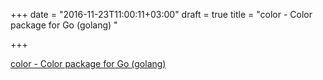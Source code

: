 +++
date = "2016-11-23T11:00:11+03:00"
draft = true
title = "color - Color package for Go (golang) "

+++

<p><a href="https://t.co/GpAyNmcooF">color - Color package for Go (golang) </a></p>
